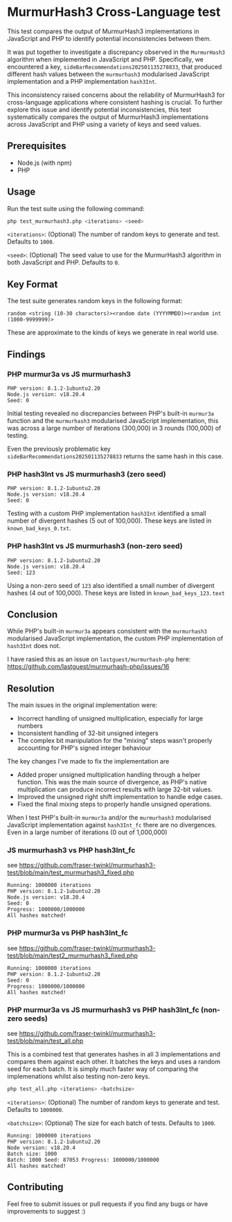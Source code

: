 # MurmurHash3 Cross-Language test

This test compares the output of MurmurHash3 implementations in JavaScript and PHP to identify potential inconsistencies between them.

It was put together to investigate a discrepancy observed in the `MurmurHash3` algorithm when implemented in JavaScript and PHP. Specifically, we encountered a key, `sideBarRecommendations202501135278833`, that produced different hash values between the `murmurhash3` modularised JavaScript implementation and a PHP implementation `hash3Int`.

This inconsistency raised concerns about the reliability of MurmurHash3 for cross-language applications where consistent hashing is crucial. To further explore this issue and identify potential inconsistencies, this test systematically compares the output of MurmurHash3 implementations across JavaScript and PHP using a variety of keys and seed values.

## Prerequisites

* Node.js (with npm)
* PHP

## Usage

Run the test suite using the following command:

```bash
php test_murmurhash3.php <iterations> <seed>
```

`<iterations>`: (Optional) The number of random keys to generate and test. Defaults to `1000`.

`<seed>`: (Optional) The seed value to use for the MurmurHash3 algorithm in both JavaScript and PHP. Defaults to `0`.

## Key Format

The test suite generates random keys in the following format:

`random <string (10-30 characters)><random date (YYYYMMDD)><random int (1000-9999999)>`

These are approximate to the kinds of keys we generate in real world use. 

## Findings

### PHP murmur3a vs JS murmurhash3
```
PHP version: 8.1.2-1ubuntu2.20
Node.js version: v18.20.4
Seed: 0
```

Initial testing revealed no discrepancies between PHP's built-in `murmur3a` function and the `murmurhash3` modularised JavaScript implementation, this was across a large number of iterations (300,000) in 3 rounds (100,000) of testing. 

Even the previously problematic key `sideBarRecommendations202501135278833` returns the same hash in this case. 

### PHP hash3Int vs JS murmurhash3 (zero seed)

```
PHP version: 8.1.2-1ubuntu2.20
Node.js version: v18.20.4
Seed: 0
```

Testing with a custom PHP implementation `hash3Int` identified a small number of divergent hashes (5 out of 100,000). These keys are listed in `known_bad_keys_0.txt`.

### PHP hash3Int vs JS murmurhash3 (non-zero seed)

```
PHP version: 8.1.2-1ubuntu2.20
Node.js version: v18.20.4
Seed: 123
```

Using a non-zero seed of `123` also identified a small number of divergent hashes (4 out of 100,000). These keys are listed in `known_bad_keys_123.text`

## Conclusion

While PHP's built-in `murmur3a` appears consistent with the `murmurhash3` modularised JavaScript implementation, the custom PHP implementation of `hash3Int` does not. 

I have rasied this as an issue on `lastguest/murmurhash-php` here: https://github.com/lastguest/murmurhash-php/issues/16

## Resolution 

The main issues in the original implementation were:

- Incorrect handling of unsigned multiplication, especially for large numbers
- Inconsistent handling of 32-bit unsigned integers
- The complex bit manipulation for the "mixing" steps wasn't properly accounting for PHP's signed integer behaviour

The key changes I've made to fix the implementation are 

- Added proper unsigned multiplication handling through a helper function. This was the main source of divergence, as PHP's native multiplication can produce incorrect results with large 32-bit values.
- Improved the unsigned right shift implementation to handle edge cases.
- Fixed the final mixing steps to properly handle unsigned operations.

When I test PHP's built-in `murmur3a` and/or the `murmurhash3` modularised JavaScript implementation against `hash3Int_fc` there are no divergences.
Even in a large number of iterations (0 out of 1,000,000)

### JS murmurhash3 vs PHP hash3Int_fc
see https://github.com/fraser-twinkl/murmurhash3-test/blob/main/test_murmurhash3_fixed.php 

```
Running: 1000000 iterations
PHP version: 8.1.2-1ubuntu2.20
Node.js version: v18.20.4
Seed: 0
Progress: 1000000/1000000
All hashes matched!
```

### PHP murmur3a vs PHP hash3Int_fc
see https://github.com/fraser-twinkl/murmurhash3-test/blob/main/test2_murmurhash3_fixed.php

```
Running: 1000000 iterations
PHP version: 8.1.2-1ubuntu2.20
Seed: 0
Progress: 1000000/1000000
All hashes matched!
```

### PHP murmur3a vs JS murmurhash3 vs PHP hash3Int_fc (non-zero seeds)
see https://github.com/fraser-twinkl/murmurhash3-test/blob/main/test_all.php

This is a combined test that generates hashes in all 3 implementations and compares them against each other.
It batches the keys and uses a random seed for each batch.
It is simply much faster way of comparing the implemenations whilst also testing non-zero keys. 

```bash
php test_all.php <iterations> <batchsize>
```

`<iterations>`: (Optional) The number of random keys to generate and test. Defaults to `1000000`.

`<batchsize>`: (Optional) The size for each batch of tests. Defaults to `1000`.

```
Running: 1000000 iterations
PHP version: 8.1.2-1ubuntu2.20
Node version: v18.20.4
Batch size: 1000
Batch: 1000 Seed: 87053 Progress: 1000000/1000000
All hashes matched!
```

## Contributing

Feel free to submit issues or pull requests if you find any bugs or have improvements to suggest :)
